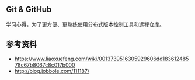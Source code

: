 ## Git & GitHub

学习心得，为了更方便、更熟练使用分布式版本控制工具和远程仓库。

## 参考资料

* https://www.liaoxuefeng.com/wiki/0013739516305929606dd18361248578c67b8067c8c017b000
* http://blog.jobbole.com/111187/
